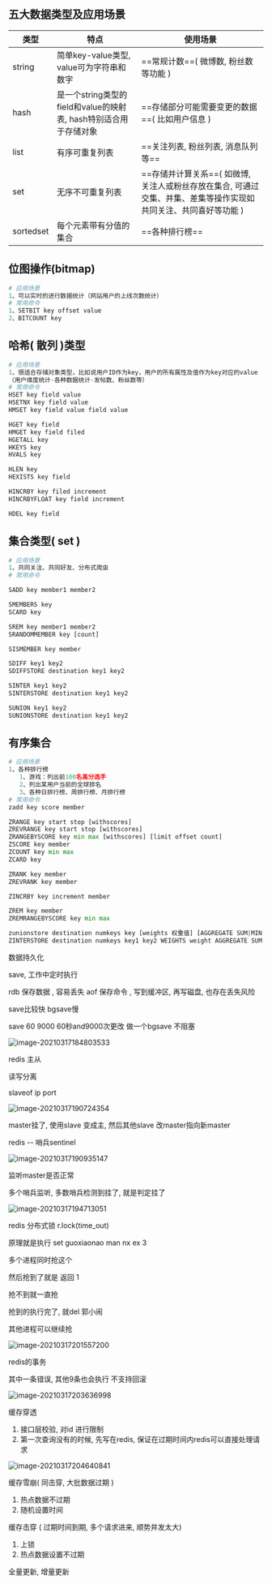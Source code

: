 ## 五大数据类型及应用场景

| 类型      | 特点                                                         | 使用场景                                                     |
| --------- | ------------------------------------------------------------ | ------------------------------------------------------------ |
| string    | 简单key-value类型, value可为字符串和数字                     | ==常规计数==( 微博数, 粉丝数等功能 )                         |
| hash      | 是一个string类型的field和value的映射表, hash特别适合用于存储对象 | ==存储部分可能需要变更的数据==( 比如用户信息 )               |
| list      | 有序可重复列表                                               | ==关注列表, 粉丝列表, 消息队列等==                           |
| set       | 无序不可重复列表                                             | ==存储并计算关系==( 如微博, 关注人或粉丝存放在集合, 可通过交集、并集、差集等操作实现如共同关注、共同喜好等功能 ) |
| sortedset | 每个元素带有分值的集合                                       | ==各种排行榜==                                               |

## 位图操作(bitmap)

```python
# 应用场景
1、可以实时的进行数据统计（网站用户的上线次数统计）
# 常用命令
1、SETBIT key offset value
2、BITCOUNT key
```

## 哈希( 散列 )类型

```python
# 应用场景
1、很适合存储对象类型，比如说用户ID作为key，用户的所有属性及值作为key对应的value
（用户维度统计-各种数据统计-发帖数、粉丝数等）
# 常用命令
HSET key field value
HSETNX key field value
HMSET key field value field value

HGET key field
HMGET key field filed
HGETALL key
HKEYS key
HVALS key

HLEN key
HEXISTS key field

HINCRBY key filed increment
HINCRBYFLOAT key field increment

HDEL key field 
```

## 集合类型( set )

```python
# 应用场景
1、共同关注、共同好友、分布式爬虫
# 常用命令

SADD key member1 member2

SMEMBERS key
SCARD key

SREM key member1 member2
SRANDOMMEMBER key [count]

SISMEMBER key member

SDIFF key1 key2 
SDIFFSTORE destination key1 key2

SINTER key1 key2
SINTERSTORE destination key1 key2

SUNION key1 key2
SUNIONSTORE destination key1 key2
```

## 有序集合

```python
# 应用场景
1、各种排行榜
   1、游戏：列出前100名高分选手
   2、列出某用户当前的全球排名
   3、各种日排行榜、周排行榜、月排行榜
# 常用命令
zadd key score member

ZRANGE key start stop [withscores]
ZREVRANGE key start stop [withscores]
ZRANGEBYSCORE key min max [withscores] [limit offset count]
ZSCORE key member
ZCOUNT key min max
ZCARD key

ZRANK key member
ZREVRANK key member

ZINCRBY key increment member

ZREM key member
ZREMRANGEBYSCORE key min max

zunionstore destination numkeys key [weights 权重值] [AGGREGATE SUM|MIN|MAX]
ZINTERSTORE destination numkeys key1 key2 WEIGHTS weight AGGREGATE SUM|MIN|MAX
```

数据持久化

save, 工作中定时执行

rdb 保存数据 , 容易丢失
aof 保存命令 ,  写到缓冲区, 再写磁盘, 也存在丢失风险

save比较快
bgsave慢

save 60 9000 60秒and9000次更改 做一个bgsave 不阻塞

![image-20210317184803533](../static/5.%E9%98%B6%E6%AE%B5%E5%9B%9E%E9%A1%BE/image-20210317184803533.png)

redis 主从

读写分离

slaveof ip port

![image-20210317190724354](../static/5.%E9%98%B6%E6%AE%B5%E5%9B%9E%E9%A1%BE/image-20210317190724354.png)

master挂了, 使用slave 变成主, 然后其他slave 改master指向新master

redis -- 哨兵sentinel

![image-20210317190935147](../static/5.%E9%98%B6%E6%AE%B5%E5%9B%9E%E9%A1%BE/image-20210317190935147.png)

监听master是否正常

多个哨兵监听, 多数哨兵检测到挂了, 就是判定挂了

![image-20210317194713051](../static/5.%E9%98%B6%E6%AE%B5%E5%9B%9E%E9%A1%BE/image-20210317194713051.png)

redis 分布式锁 r.lock(time_out)

原理就是执行 set guoxiaonao man nx ex 3

多个进程同时抢这个

然后抢到了就是 返回 1

抢不到就一直抢

抢到的执行完了, 就del 郭小闹

其他进程可以继续抢

![image-20210317201557200](../static/5.%E9%98%B6%E6%AE%B5%E5%9B%9E%E9%A1%BE/image-20210317201557200.png)





redis的事务 

其中一条错误, 其他9条也会执行 不支持回滚

![image-20210317203636998](../static/5.%E9%98%B6%E6%AE%B5%E5%9B%9E%E9%A1%BE/image-20210317203636998.png)





缓存穿透

1. 接口层校验, 对id 进行限制
2. 第一次查询没有的时候, 先写在redis, 保证在过期时间内redis可以直接处理请求

![image-20210317204640841](../static/5.%E9%98%B6%E6%AE%B5%E5%9B%9E%E9%A1%BE/image-20210317204640841.png)

缓存雪崩( 同击穿, 大批数据过期 )

1. 热点数据不过期
2. 随机设置时间

缓存击穿 ( 过期时间到期, 多个请求进来, 顺势并发太大) 

1. 上锁
2. 热点数据设置不过期

全量更新, 增量更新